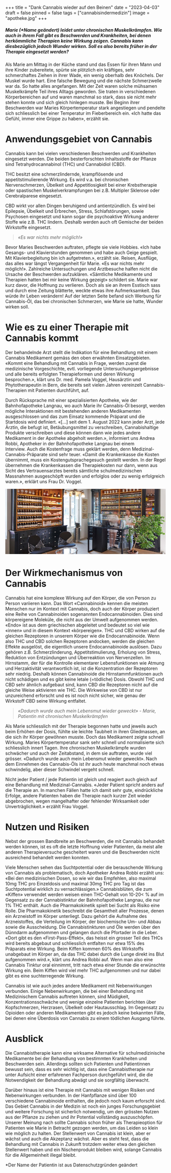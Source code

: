 +++
title = "Dank Cannabis wieder auf den Beinen"
date = "2023-04-03"
draft = false
pinned = false
tags = ["cannabisindermedizin"]
image = "apotheke.jpg"
+++
##### Marie (*Name geändert) leidet unter chronischen Muskelkrämpfen. Wie auch in ihrem Fall gibt es Beschwerden und Krankheiten, bei denen herkömmliche Therapien keine Wirkung zeigen. Cannabis kann diesbezüglich jedoch Wunder wirken. Soll es also bereits früher in der Therapie eingesetzt werden?



Als Marie am Mittag in der Küche stand und das Essen für ihren Mann und ihre Kinder zubereitete, spürte sie plötzlich ein kräftiges, sehr schmerzhaftes Ziehen in ihrer Wade, ein wenig oberhalb des Knöchels. Der Muskel wurde hart. Eine falsche Bewegung und die nächste Schmerzwelle war da. So hatte alles angefangen. Mit der Zeit waren solche mühsamen Muskelkrämpfe Teil ihres Alltags geworden. Sie traten in verschiedenen Körperbereichen auf und waren manchmal so stark, dass sie nicht mehr stehen konnte und sich gleich hinlegen musste. Bei Beginn ihrer Beschwerden war Maries Körpertemperatur stark angestiegen und pendelte sich schliesslich bei einer Temperatur im Fieberbereich ein. «Ich hatte das Gefühl, immer eine Grippe zu haben», erzählt sie. 

# Anwendungsgebiet von Cannabis

Cannabis kann bei vielen verschiedenen Beschwerden und Krankheiten eingesetzt werden. Die beiden besterforschten Inhaltsstoffe der Pflanze sind Tetrahydrocannabinol (THC) und Cannabidiol (CBD). 

THC besitzt eine schmerzlindernde, krampflösende und appetitstimulierende Wirkung. Es wird v.a. bei chronischen Nervenschmerzen, Übelkeit und Appetitlosigkeit bei einer Krebstherapie oder spastischen Muskelverkrampfungen bei z.B. Multipler Sklerose oder Cerebralparese eingesetzt.

CBD wirkt vor allen Dingen beruhigend und antientzündlich. Es wird bei Epilepsie, Übelkeit und Erbrechen, Stress, Schlafstörungen, sowie Psychosen eingesetzt und kann sogar die psychoaktive Wirkung anderer Stoffe wie z.B. THC lindern. Deshalb werden auch oft Gemische der beiden Wirkstoffe eingesetzt. 

> *«Es war nichts mehr möglich!»*

Bevor Maries Beschwerden auftraten, pflegte sie viele Hobbies. «Ich habe Gesangs- und Klavierstunden genommen und habe auch Geige gespielt. Mit Klavierbegleitung bin ich aufgetreten.», erzählt sie. Reisen, Ausflüge, das alles war längst Vergangenheit für Marie. «Es war nichts mehr möglich!». Zahlreiche Untersuchungen und Arztbesuche halfen nicht die Ursache der Beschwerden aufzuklären. «Sämtliche Medikamente und Therapien hatten bei mir keine Wirkung gezeigt» schildert sie. Marie war kurz davor, die Hoffnung zu verlieren. Doch als sie an ihrem Esstisch sass und durch eine Zeitung blätterte, weckte etwas ihre Aufmerksamkeit. Das würde ihr Leben verändern! Auf der letzten Seite befand sich Werbung für Cannabis-Öl, das bei chronischen Schmerzen, wie Marie sie hatte, Wunder wirken soll. 

# Wie es zu einer Therapie mit Cannabis kommt

Der behandelnde Arzt stellt die Indikation für eine Behandlung mit einem Cannabis Medikament gemäss den oben erwähnten Einsatzgebieten. «Kommt eine Behandlung mit Cannabis in Frage, werden zuerst die medizinische Vorgeschichte, evtl. vorliegende Untersuchungsergebnisse und alle bereits erfolgten Therapieformen und deren Wirkung besprochen.», klärt uns Dr. med. Pamela Voggel, Hausärztin und Phytotherapeutin in Bern, die bereits seit vielen Jahren vereinzelt Cannabis-Therapien mit Patienten durchführt, auf. 

Durch Rücksprache mit einer spezialisierten Apotheke, wie der Bahnhofapotheke Langnau, wo auch Marie ihr Cannabis-Öl besorgt, werden mögliche Interaktionen mit bestehenden anderen Medikamenten ausgeschlossen und das zum Einsatz kommende Präparat und die Startdosis wird definiert. «\[…] seit dem 1. August 2022 kann jeder Arzt, jede Ärztin, die befugt ist, Betäubungsmittel zu verschreiben, Cannabishaltige Produkte verschreiben und diese können dann wie jedes andere Medikament in der Apotheke abgeholt werden.», informiert uns Andrea Robbi, Apotheker in der Bahnhofapotheke Langnau bei einem Interview. Auch die Kostenfrage muss geklärt werden, denn Medizinal-Cannabis-Präparate sind sehr teuer. «Damit die Krankenkasse die Kosten übernimmt, muss ein Kostengutsprachegesuch gestellt werden. In der Regel übernehmen die Krankenkassen die Therapiekosten nur dann, wenn aus Sicht des Vertrauensarztes bereits sämtliche schulmedizinischen Massnahmen ausgeschöpft wurden und erfolglos oder zu wenig erfolgreich waren.», erklärt uns Frau Dr. Voggel. 

![Verkaufsraum der Bahnhofapotheke Langnau, Quelle: Website der Bahnhofapotheke Langnau ](apotheke.jpg)

# Der Wirkmechanismus von Cannabis

[](<>)Cannabis hat eine komplexe Wirkung auf den Körper, die von Person zu Person variieren kann. Das Wort «Cannabinoid» kennen die meisten Menschen nur im Kontext mit Cannabis, doch auch der Körper produziert eine Reihe von Cannabinoiden sogenannten Endocannabinoiden. Dies sind körpereigene Moleküle, die nicht aus der Umwelt aufgenommen werden. «Endo» ist aus dem griechischen abgeleitet und bedeutet so viel wie «innen» und in diesem Kontext «körpereigen». THC und CBD wirken auf die gleichen Rezeptoren in unserem Körper wie die Endocannabinoide. Wenn also THC und CBD solchen Rezeptoren andocken, werden die gleichen Effekte ausgelöst, die eigentlich unsere Endocannabinoide auslösen. Dazu gehören z.B. Schmerzlinderung, Appetitstimulierung, Erholung von Stress, Reduktion von Entzündungen und Überreaktion von Nervenzellen. Im Hirnstamm, der für die Kontrolle elementarer Lebensfunktionen wie Atmung und Herzaktivität verantwortlich ist, ist die Konzentration der Rezeptoren sehr niedrig. Deshalb können Cannabinoide die Hirnstammfunktionen auch nicht schädigen und es gibt keine letale (=tödliche) Dosis. Obwohl THC und CBD sehr ähnlich aufgebaut sind, kann CBD die Rezeptoren nicht auf die gleiche Weise aktivieren wie THC. Die Wirkweise von CBD ist nur unzureichend erforscht und es ist noch nicht sicher, wie genau der Wirkstoff CBD seine Wirkung entfaltet. 

> *«Dadurch wurde auch mein Lebensmut wieder geweckt» - Marie, Patientin mit chronischen Muskelkrämpfen*

Als Marie schliesslich mit der Therapie begonnen hatte und jeweils auch beim Erhöhen der Dosis, fühlte sie leichte Taubheit in ihren Gliedmassen, an die sich ihr Körper gewöhnen musste. Doch das Medikament zeigte schnell Wirkung. Maries Körpertemperatur sank sehr schnell und normalisierte sich schliesslich innert Tagen. Ihre chronischen Muskelkrämpfe wurden schwächer und auch der Zeitabstand, in dem sie auftraten, wurde viel grösser. «Dadurch wurde auch mein Lebensmut wieder geweckt». Nach dem Einnehmen des Cannabis-Öls ist ihr auch heute manchmal noch etwas schwindelig, aber dieser Schwindel vergeht schnell. 

Nicht jeder Patient / jede Patientin ist gleich und reagiert auch gleich auf eine Behandlung mit Medizinal-Cannabis. «Jeder Patient spricht anders auf die Therapie an. In manchen Fällen hatte ich damit sehr gute, eindrückliche Erfolge, andere Patienten haben die Therapie nach kurzer Zeit wieder abgebrochen, wegen mangelhafter oder fehlender Wirksamkeit oder Unverträglichkeit.» erzählt Frau Voggel. 

# Nutzen und Risiken

Nebst der grossen Bandbreite an Beschwerden, die mit Cannabis behandelt werden können, ist es oft die letzte Hoffnung vieler Patienten, da meist alle anderen Therapieversuche gescheitert waren und die Beschwerden nicht ausreichend behandelt werden konnten.

Viele Menschen sehen das Suchtpotential oder die berauschende Wirkung von Cannabis als problematisch, doch Apotheker Andrea Robbi erzählt uns: «Bei den medizinischen Dosen, so wie wir das Empfehlen, also maximal 10mg THC pro Einzeldosis und maximal 30mg THC pro Tag ist das Suchtpotential wirklich zu vernachlässigen.» Cannabisblüten, die zum «Kiffen» verwendet werden weisen einen THC-Gehalt von 10-20< % auf im Gegensatz zu der Cannabistinktur der Bahnhofapotheke Langnau, die nur 1% THC enthält. Auch die Pharmakokinetik spielt bei Sucht als Risiko eine Rolle. Die Pharmakokinetik beschreibt die Gesamtheit aller Prozesse, denen ein Arzneistoff im Körper unterliegt. Dazu gehört die Aufnahme des Arzneistoffes, die Verteilung im Körper, der biochemische Um- und Abbau sowie die Ausscheidung. Die Cannabistinkturen und Öle werden über den Dünndarm aufgenommen und gelangen durch die Pfortader in die Leber. «Dort gibt es den «First-Pass-Effekt», das heisst ein grosser Teil des THCs wird bereits abgebaut und schliesslich entfalten nur etwa 15% des Präparats eine Wirkung. Beim Kiffen kommen 60% des Wirkstoffs unabgebaut im Körper an, da das THC dabei durch die Lunge direkt ins Blut aufgenommen wird.», klärt uns Andrea Robbi auf. Wenn man also eine Cannabis Tinktur oral einnimmt, tritt nach etwa einer Stunde die erwünschte Wirkung ein. Beim Kiffen wird viel mehr THC aufgenommen und nur dabei gibt es eine suchterregende Wirkung. 

Cannabis ist wie auch jedes andere Medikament mit Nebenwirkungen verbunden. Einige Nebenwirkungen, die bei einer Behandlung mit Medizinischem Cannabis auftreten können, sind Müdigkeit, Konzentrationsschwäche und wenige einzelne Patienten berichten über Kopfschmerzen, Herzrasen, Übelkeit oder Hautausschlag. Im Gegensatz zu Opioiden oder anderen Medikamenten gibt es jedoch keine bekannten Fälle, bei denen eine Überdosis von Cannabis zu einem tödlichen Ausgang führte.

# Ausblick

Die Cannabistherapie kann eine wirksame Alternative für schulmedizinische Medikamente bei der Behandlung von bestimmten Krankheiten und Beschwerden sein. Allerdings sollten sich Patienten und Patientinnen bewusst sein, dass es sehr wichtig ist, dass eine Cannabistherapie nur unter Aufsicht einer erfahrenen Fachperson durchgeführt wird, die die Notwendigkeit der Behandlung abwägt und sie sorgfältig überwacht.

Darüber hinaus ist eine Therapie mit Cannabis mit wenigen Risiken und Nebenwirkungen verbunden. In der Hanfpflanze sind über 100 verschiedene Cannabinoide enthalten, die jedoch noch kaum erforscht sind. Das Gebiet Cannabis in der Medizin ist noch ein junges Forschungsgebiet und weitere Forschung ist sicherlich notwendig, um den grössten Nutzen aus der Pflanze zu ziehen und ihr Potential vollständig auszuschöpfen. Unserer Meinung nach sollte Cannabis schon früher als Therapieoption für Patienten wie Marie in Betracht gezogen werden, um das Leiden so klein wie möglich zu halten. Der Stellenwert von Cannabis ist klein, aber er wächst und auch die Akzeptanz wächst. Aber es steht fest, dass die Behandlung mit Cannabis in Zukunft trotzdem weiter etwa den gleichen Stellenwert haben und ein Nischenprodukt bleiben wird, solange Cannabis für die Allgemeinheit illegal bleibt. 

\*Der Name der Patientin ist aus Datenschutzgründen geändert